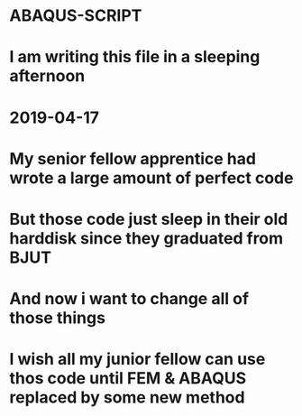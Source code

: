 # ABAQUS-SCRIPT

# I am writing this file in a sleeping afternoon
# 2019-04-17

# My senior fellow  apprentice had wrote a large amount of  perfect code
# But those code just sleep in their old harddisk since they graduated from BJUT
# And now i want to change all of those things
# I wish all my junior fellow can use thos code until FEM & ABAQUS replaced by some new method
